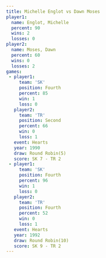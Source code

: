 ```yaml
---
title: Michelle Englot vs Dawn Moses
player1:                
  name: Englot, Michelle
  percent: 90           
  wins: 2               
  losses: 0             
player2:                
  name: Moses, Dawn     
  percent: 60           
  wins: 0               
  losses: 2             
games:
 - player1:          
     team: 'SK'      
     position: Fourth
     percent: 85     
     win: 1          
     loss: 0         
   player2:          
     team: 'TR'      
     position: Second
     percent: 66     
     win: 0          
     loss: 1         
   event: Hearts       
   year: 1990          
   draw: Round Robin(5)
   score: SK 7 - TR 2  
 - player1:          
     team: 'SK'      
     position: Fourth
     percent: 96     
     win: 1          
     loss: 0         
   player2:          
     team: 'TR'      
     position: Fourth
     percent: 52     
     win: 0          
     loss: 1         
   event: Hearts        
   year: 1992           
   draw: Round Robin(10)
   score: SK 9 - TR 2   
---
```

